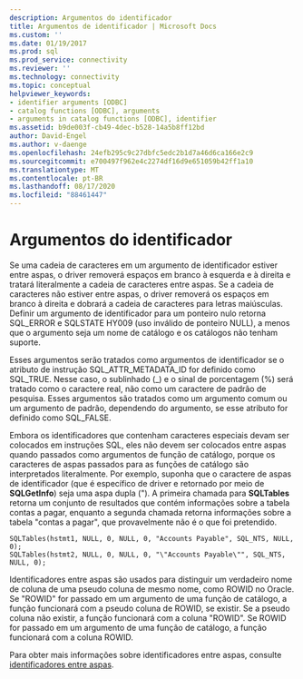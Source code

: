 ```yaml
---
description: Argumentos do identificador
title: Argumentos de identificador | Microsoft Docs
ms.custom: ''
ms.date: 01/19/2017
ms.prod: sql
ms.prod_service: connectivity
ms.reviewer: ''
ms.technology: connectivity
ms.topic: conceptual
helpviewer_keywords:
- identifier arguments [ODBC]
- catalog functions [ODBC], arguments
- arguments in catalog functions [ODBC], identifier
ms.assetid: b9de003f-cb49-4dec-b528-14a5b8ff12bd
author: David-Engel
ms.author: v-daenge
ms.openlocfilehash: 24efb295c9c27dbfc5edc2b1d7a46d6ca166e2c9
ms.sourcegitcommit: e700497f962e4c2274df16d9e651059b42ff1a10
ms.translationtype: MT
ms.contentlocale: pt-BR
ms.lasthandoff: 08/17/2020
ms.locfileid: "88461447"
---
```

# <a name="identifier-arguments"></a>Argumentos do identificador
Se uma cadeia de caracteres em um argumento de identificador estiver entre aspas, o driver removerá espaços em branco à esquerda e à direita e tratará literalmente a cadeia de caracteres entre aspas. Se a cadeia de caracteres não estiver entre aspas, o driver removerá os espaços em branco à direita e dobrará a cadeia de caracteres para letras maiúsculas. Definir um argumento de identificador para um ponteiro nulo retorna SQL_ERROR e SQLSTATE HY009 (uso inválido de ponteiro NULL), a menos que o argumento seja um nome de catálogo e os catálogos não tenham suporte.  
  
 Esses argumentos serão tratados como argumentos de identificador se o atributo de instrução SQL_ATTR_METADATA_ID for definido como SQL_TRUE. Nesse caso, o sublinhado (_) e o sinal de porcentagem (%) será tratado como o caractere real, não como um caractere de padrão de pesquisa. Esses argumentos são tratados como um argumento comum ou um argumento de padrão, dependendo do argumento, se esse atributo for definido como SQL_FALSE.  
  
 Embora os identificadores que contenham caracteres especiais devam ser colocados em instruções SQL, eles não devem ser colocados entre aspas quando passados como argumentos de função de catálogo, porque os caracteres de aspas passados para as funções de catálogo são interpretados literalmente. Por exemplo, suponha que o caractere de aspas de identificador (que é específico de driver e retornado por meio de **SQLGetInfo**) seja uma aspa dupla ("). A primeira chamada para **SQLTables** retorna um conjunto de resultados que contém informações sobre a tabela contas a pagar, enquanto a segunda chamada retorna informações sobre a tabela "contas a pagar", que provavelmente não é o que foi pretendido.  
  
```  
SQLTables(hstmt1, NULL, 0, NULL, 0, "Accounts Payable", SQL_NTS, NULL, 0);  
SQLTables(hstmt2, NULL, 0, NULL, 0, "\"Accounts Payable\"", SQL_NTS, NULL, 0);  
```  
  
 Identificadores entre aspas são usados para distinguir um verdadeiro nome de coluna de uma pseudo coluna de mesmo nome, como ROWID no Oracle. Se "ROWID" for passado em um argumento de uma função de catálogo, a função funcionará com a pseudo coluna de ROWID, se existir. Se a pseudo coluna não existir, a função funcionará com a coluna "ROWID". Se ROWID for passado em um argumento de uma função de catálogo, a função funcionará com a coluna ROWID.  
  
 Para obter mais informações sobre identificadores entre aspas, consulte [identificadores entre aspas](../../../odbc/reference/develop-app/quoted-identifiers.md).
